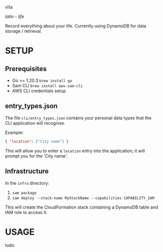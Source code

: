 vīta

_latin - life_

Record everything about your life. Currently using DynamoDB for data storage / retrieval.

# SETUP

## Prerequisites

- Go >= 1.20.3 `brew install go`
- Sam CLI `brew install aws-sam-cli`
- AWS CLI credentials setup

## entry_types.json

The file `cli/entry_types.json` contains your personal data types that the CLI application
will recognise.

Example:

```json
{ "location": ["City name"] }
```

This will allow you to enter a `location` entry into the application; it will prompt you for
the 'City name'.

## Infrastructure

In the `infra` directory:

1. `sam package`
2. `sam deploy --stack-name MyStackName --capabilities CAPABILITY_IAM`

This will create the CloudFormation stack containing a DynamoDB table and IAM role to access it.

# USAGE

todo

